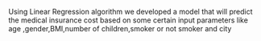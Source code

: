 Using Linear Regression algorithm we developed a model that will predict the medical insurance cost based on some certain input parameters like age ,gender,BMI,number of children,smoker or not smoker and city
